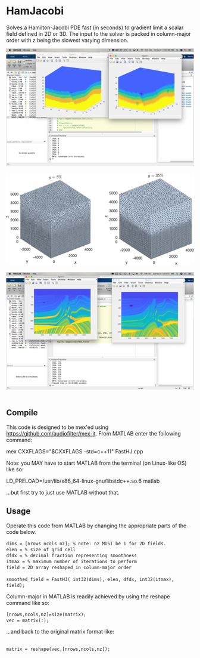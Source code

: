 # HamJacobi

Solves a Hamilton-Jacobi PDE fast (in seconds) to gradient limit a scalar field defined in 2D or 3D. The input to the solver is packed in column-major order with z being the slowest varying dimension. 


<p align="center">
  <img src = "exampl_hj.png"> &nbsp &nbsp &nbsp &nbsp
  <img src = "ExGrade3D.jpg"> &nbsp &nbsp &nbsp &nbsp
  <img src = "exampl_hj2.png"> &nbsp &nbsp &nbsp &nbsp
</p>



## Compile

This code is designed to be mex'ed using https://github.com/audiofilter/mex-it. From MATLAB enter the following command: 

mex CXXFLAGS="\$CXXFLAGS -std=c++11" FastHJ.cpp

Note: you MAY have to start MATLAB from the terminal (on Linux-like OS) like so:

LD_PRELOAD=/usr/lib/x86_64-linux-gnu/libstdc++.so.6 matlab

...but first try to just use MATLAB without that.

## Usage 

Operate this code from MATLAB by changing the appropriate parts of the code below.

```
dims = [nrows ncols nz]; % note: nz MUST be 1 for 2D fields.  
elen = % size of grid cell 
dfdx = % decimal fraction representing smoothness
itmax = % maximum number of iterations to perform 
field = 2D array reshaped in column-major order 

smoothed_field = FastHJ( int32(dims), elen, dfdx, int32(itmax), field);
```
Column-major in MATLAB is readily achieved by using the reshape command like so: 

```
[nrows,ncols,nz]=size(matrix);
vec = matrix(:); 
```

...and back to the original matrix format like: 

```

matrix = reshape(vec,[nrows,ncols,nz]); 
```

